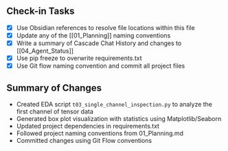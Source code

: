 ## Check-in Tasks
- [x] Use Obsidian references to resolve file locations within this file
- [x] Update any of the [[01_Planning]] naming conventions
- [x] Write a summary of Cascade Chat History and changes to [[04_Agent_Status]]
- [x] Use pip freeze to overwrite requirements.txt
- [x] Use Git flow naming convention and commit all project files

## Summary of Changes
- Created EDA script `t03_single_channel_inspection.py` to analyze the first channel of tensor data
- Generated box plot visualization with statistics using Matplotlib/Seaborn
- Updated project dependencies in requirements.txt
- Followed project naming conventions from 01_Planning.md
- Committed changes using Git Flow conventions

